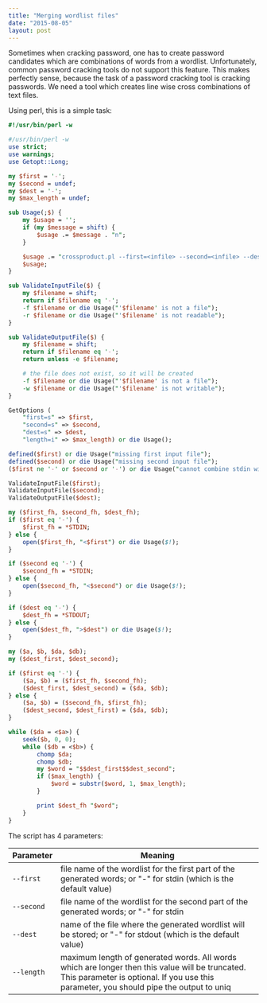 ```yaml
---
title: "Merging wordlist files"
date: "2015-08-05"
layout: post
---
```


Sometimes when cracking password, one has to create password candidates which are combinations of words from a wordlist. Unfortunately, common password cracking tools do not support this feature. This makes perfectly sense, because the task of a password cracking tool is cracking passwords. We need a tool which creates line wise cross combinations of text files.

Using perl, this is a simple task:

```perl
#!/usr/bin/perl -w

#/usr/bin/perl -w
use strict;
use warnings;
use Getopt::Long;

my $first = '-';
my $second = undef;
my $dest = '-';
my $max_length = undef;

sub Usage(;$) {
    my $usage = '';
    if (my $message = shift) {
        $usage .= $message . "n";
    }

    $usage .= "crossproduct.pl --first=<infile> --second=<infile> --dest=<outfile>";
    $usage;
}

sub ValidateInputFile($) {
    my $filename = shift;
    return if $filename eq '-';
    -f $filename or die Usage("'$filename' is not a file");
    -r $filename or die Usage("'$filename' is not readable");
}

sub ValidateOutputFile($) {
    my $filename = shift;
    return if $filename eq '-';
    return unless -e $filename;

    # the file does not exist, so it will be created
    -f $filename or die Usage("'$filename' is not a file");
    -w $filename or die Usage("'$filename' is not writable");
}

GetOptions (
    "first=s" => $first,
    "second=s" => $second,
    "dest=s" => $dest,
    "length=i" => $max_length) or die Usage();

defined($first) or die Usage("missing first input file");
defined($second) or die Usage("missing second input file");
($first ne '-' or $second or '-') or die Usage("cannot combine stdin with itself");

ValidateInputFile($first);
ValidateInputFile($second);
ValidateOutputFile($dest);

my ($first_fh, $second_fh, $dest_fh);
if ($first eq '-') {
    $first_fh = *STDIN;
} else {
    open($first_fh, "<$first") or die Usage($!);
}

if ($second eq '-') {
    $second_fh = *STDIN;
} else {
    open($second_fh, "<$second") or die Usage($!);
}

if ($dest eq '-') {
    $dest_fh = *STDOUT;
} else {
    open($dest_fh, ">$dest") or die Usage($!);
}

my ($a, $b, $da, $db);
my ($dest_first, $dest_second);

if ($first eq '-') {
    ($a, $b) = ($first_fh, $second_fh); 
    ($dest_first, $dest_second) = ($da, $db);
} else {
    ($a, $b) = ($second_fh, $first_fh);
    ($dest_second, $dest_first) = ($da, $db);
}

while ($da = <$a>) {
    seek($b, 0, 0);
    while ($db = <$b>) {
        chomp $da;
        chomp $db;
        my $word = "$$dest_first$$dest_second";
        if ($max_length) {
            $word = substr($word, 1, $max_length); 
        }

        print $dest_fh "$word";
    }
}
```

The script has 4 parameters:

|Parameter|Meaning|
|---------|-------|
|`--first`|file name of the wordlist for the first part of the generated words; or "-" for stdin (which is the default value)
|`--second`|file name of the wordlist for the second part of the generated words; or "-" for stdin
|`--dest`|name of the file where the generated wordlist will be stored; or "-" for stdout (which is the default value) 
|`--length`|maximum length of generated words. All words which are longer then this value will be truncated. This parameter is optional. If you use this parameter, you should pipe the output to uniq
